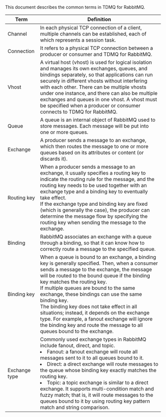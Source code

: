 This document describes the common terms in TDMQ for RabbitMQ.

| Term           | Definition                                                         |
| -------------- | ------------------------------------------------------------ |
| Channel | In each physical TCP connection of a client, multiple channels can be established, each of which represents a session task. |
| Connection | It refers to a physical TCP connection between a producer or consumer and TDMQ for RabbitMQ. |
| Vhost | A virtual host (vhost) is used for logical isolation and manages its own exchanges, queues, and bindings separately, so that applications can run securely in different vhosts without interfering with each other. There can be multiple vhosts under one instance, and there can also be multiple exchanges and queues in one vhost. A vhost must be specified when a producer or consumer connects to TDMQ for RabbitMQ. |
| Queue | A queue is an internal object of RabbitMQ used to store messages. Each message will be put into one or more queues. |
| Exchange | A producer sends a message to an exchange, which then routes the message to one or more queues based on its attributes or content (or discards it). |
| Routing key | When a producer sends a message to an exchange, it usually specifies a routing key to indicate the routing rule for the message, and the routing key needs to be used together with an exchange type and a binding key to eventually take effect. <br/>If the exchange type and binding key are fixed (which is generally the case), the producer can determine the message flow by specifying the routing key when sending the message to the exchange. |
| Binding | RabbitMQ associates an exchange with a queue through a binding, so that it can know how to correctly route a message to the specified queue. |
| Binding key | When a queue is bound to an exchange, a binding key is generally specified. Then, when a consumer sends a message to the exchange, the message will be routed to the bound queue if the binding key matches the routing key. <br/>If multiple queues are bound to the same exchange, these bindings can use the same binding key. <br/>The binding key does not take effect in all situations; instead, it depends on the exchange type. For example, a fanout exchange will ignore the binding key and route the message to all queues bound to the exchange. |
| Exchange type | Commonly used exchange types in RabbitMQ include fanout, direct, and topic. <li>Fanout: a fanout exchange will route all messages sent to it to all queues bound to it. </li><li>Direct: a direct exchange will route messages to the queue whose binding key exactly matches the routing key. </li><li>Topic: a topic exchange is similar to a direct exchange. It supports multi-condition match and fuzzy match; that is, it will route messages to the queues bound to it by using routing key pattern match and string comparison. </li> |
